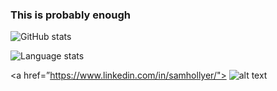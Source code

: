 ###  This is probably enough

![GitHub stats](https://github-readme-stats.vercel.app/api?username=rsamhollyer&count_private=true&include_all_commits=true&show_icons=true&theme=tokyonight) 

![Language stats](https://github-readme-stats.vercel.app/api/top-langs/?username=rsamhollyer&layout=compact&theme=tokyonight)

<a href=”https://www.linkedin.com/in/samhollyer/"> ![alt text](https://img.shields.io/badge/-LinkedIn-0e76a8?style=plastic&logo=linkedIn)</a>
